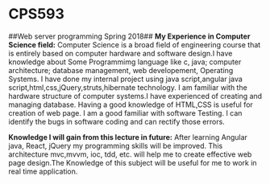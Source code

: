 # CPS593
##Web server programming Spring 2018##
**My Experience in Computer Science field:**
Computer Science is a broad field of engineering course that is entirely based on computer hardware and software design.I have knowledge about Some Programmimg language like c, java; computer architecture; database management, web developement, Operating Systems.
I have done my internal project using java script,angular java script,html,css,jQuery,struts,hibernate technology. I am familiar with the hardware structure of computer systems.I have experienced of creating and managing database. Having a good knowledge of HTML,CSS is useful for creation of web page.
I am a good familiar with software Testing. I can identify the bugs in software coding and can rectify those errors.


**Knowledge I will gain from this lecture in future:**
After learning Angular java, React, jQuery my programming skills will be improved. This architecture mvc,mvvm, ioc, tdd, etc. will help me to create effective web page design.The Knowledge of this subject will be useful for me to work in real time application.
